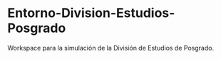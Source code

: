 # Entorno-Division-Estudios-Posgrado
Workspace para la simulación de la División de Estudios de Posgrado.
